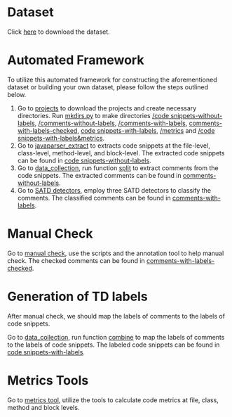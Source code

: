 # Dataset
Click [here](https://github.com/HduDBSI/Dataset4TD/releases/download/dataset/code.snippets-with-labels.metrics.7z) to download the dataset.

# Automated Framework
To utilize this automated framework for constructing the aforementioned dataset or building your own dataset, please follow the steps outlined below.

1. Go to [projects](/projects) to download the projects and create necessary directories. Run [mkdirs.py](projects/mkdirs.py) to make directories [/code snippets-without-labels](/code%20snippets-without-labels), [/comments-without-labels](/comments-without-labels), [/comments-with-labels](/comments-with-labels), [comments-with-labels-checked](comments-with-labels-checked), [code snippets-with-labels](code%20snippets-with-labels), [/metrics](/metrics) and [/code snippets-with-labels&metrics](/code%20snippets-with-labels&metrics).
2. Go to [javaparser_extract](/javaparser_extract) to extracts code snippets at the file-level, class-level, method-level, and block-level. The extracted code snippets can be found in [code snippets-without-labels](/code%20snippets-without-labels).
3. Go to [data_collection](/data_collection), run function [split](/data_collection/map_remap.py#L144) to extract comments from the code snippets. The extracted comments can be found in [comments-without-labels](/comments-without-labels).
4. Go to [SATD detectors](/SATD%20detectors), employ three SATD detectors to classify the comments. The classified comments can be found in [comments-with-labels](/comments-with-labels).

# Manual Check
Go to [manual check](/manual%20check), use the scripts and the annotation tool to help manual check. The checked comments can be found in [comments-with-labels-checked](/comments-with-labels-checked).

# Generation of TD labels
After manual check, we should map the labels of comments to the labels of code snippets.

Go to [data_collection](/data_collection), run function [combine](/data_collection/map_remap.py#L180) to map the labels of comments to the labels of code snippets. The labeled code snippets can be found in [code snippets-with-labels](/code%20snippets-with-labels).

# Metrics Tools
Go to [metrics tool](/metrics%20tool), utilize the tools to calculate code metrics at file, class, method and block levels.

